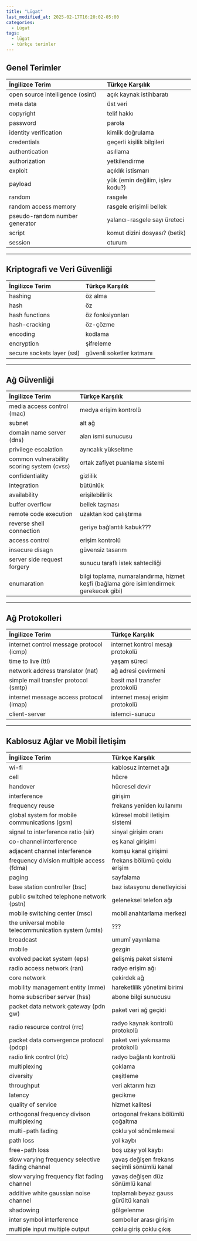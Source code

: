 ```yaml
---
title: "Lügat"
last_modified_at: 2025-02-17T16:20:02-05:00
categories:
  - Lügat
tags:
  - lügat
  - türkçe terimler
---
```


## Genel Terimler

| İngilizce Terim                         | Türkçe Karşılık                             |
| :------------------------------------ | :----------------------------------------- |
| open source intelligence (osint)      | açık kaynak istihbaratı                    |
| meta data                             | üst veri                                   |
| copyright                            | telif hakkı                                |
| password                            | parola                                     |
| identity verification               | kimlik doğrulama                           |
| credentials                        | geçerli kişilik bilgileri                   |
| authentication                    | asıllama                                   |
| authorization                    | yetkilendirme                              |
| exploit                         | açıklık istismarı                          |
| payload                        | yük (emin değilim, işlev kodu?)            |
| random                         | rasgele                                    |
| random access memory            | rasgele erişimli bellek                     |
| pseudo-random number generator | yalancı-rasgele sayı üreteci                |
| script                         | komut dizini dosyası? (betik)               |
| session                        | oturum                                     |

---

## Kriptografi ve Veri Güvenliği

| İngilizce Terim                  | Türkçe Karşılık                 |
| :----------------------------- | :------------------------------ |
| hashing                        | öz alma                        |
| hash                          | öz                            |
| hash functions                | öz fonksiyonları               |
| hash-cracking                | öz-çözme                      |
| encoding                     | kodlama                       |
| encryption                   | şifreleme                     |
| secure sockets layer (ssl)    | güvenli soketler katmanı      |

---

## Ağ Güvenliği

| İngilizce Terim                          | Türkçe Karşılık                                |
| :------------------------------------- | :--------------------------------------------- |
| media access control (mac)              | medya erişim kontrolü                          |
| subnet                                | alt ağ                                        |
| domain name server (dns)               | alan ismi sunucusu                            |
| privilege escalation                   | ayrıcalık yükseltme                           |
| common vulnerability scoring system (cvss) | ortak zafiyet puanlama sistemi             |
| confidentiality                      | gizlilik                                     |
| integration                        | bütünlük                                    |
| availability                      | erişilebilirlik                              |
| buffer overflow                   | bellek taşması                              |
| remote code execution             | uzaktan kod çalıştırma                       |
| reverse shell connection          | geriye bağlantılı kabuk???                   |
| access control                   | erişim kontrolü                             |
| insecure disagn                 | güvensiz tasarım                            |
| server side request forgery       | sunucu taraflı istek sahteciliği            |
| enumaration                    | bilgi toplama, numaralandırma, hizmet keşfi (bağlama göre isimlendirmek gerekecek gibi) |

---

## Ağ Protokolleri

| İngilizce Terim                           | Türkçe Karşılık                  |
| :--------------------------------------- | :------------------------------- |
| internet control message protocol (icmp) | internet kontrol mesajı protokolü |
| time to live (ttl)                       | yaşam süreci                    |
| network address translator (nat)          | ağ adresi çevirmeni             |
| simple mail transfer protocol (smtp)     | basit mail transfer protokolü   |
| internet message access protocol (imap)  | internet mesaj erişim protokolü |
| client-server                            | istemci-sunucu                  |

---

## Kablosuz Ağlar ve Mobil İletişim

| İngilizce Terim                            | Türkçe Karşılık                          |
| :---------------------------------------- | :--------------------------------------- |
| wi-fi                                    | kablosuz internet ağı                   |
| cell                                     | hücre                                  |
| handover                                 | hücresel devir                         |
| interference                             | girişim                                |
| frequency reuse                         | frekans yeniden kullanımı               |
| global system for mobile communications (gsm) | küresel mobil iletişim sistemi    |
| signal to interference ratio (sir)        | sinyal girişim oranı                   |
| co-channel interference                  | eş kanal girişimi                      |
| adjacent channel interference             | komşu kanal girişimi                   |
| frequency division multiple access (fdma) | frekans bölümü çoklu erişim            |
| paging                                  | sayfalama                             |
| base station controller (bsc)             | baz istasyonu denetleyicisi           |
| public switched telephone network (pstn) | geleneksel telefon ağı                 |
| mobile switching center (msc)              | mobil anahtarlama merkezi             |
| the universal mobile telecommunication system (umts) | ???                            |
| broadcast                               | umumî yayınlama                       |
| mobile                                  | gezgin                               |
| evolved packet system (eps)                | gelişmiş paket sistemi                 |
| radio access network (ran)                  | radyo erişim ağı                      |
| core network                            | çekirdek ağ                         |
| mobility management entity (mme)            | hareketlilik yönetimi birimi          |
| home subscriber server (hss)                | abone bilgi sunucusu                  |
| packet data network gateway (pdn gw)          | paket veri ağ geçidi                 |
| radio resource control (rrc)                  | radyo kaynak kontrolü protokolü      |
| packet data convergence protocol (pdcp)       | paket veri yakınsama protokolü        |
| radio link control (rlc)                       | radyo bağlantı kontrolü              |
| multiplexing                             | çoklama                             |
| diversity                               | çeşitleme                           |
| throughput                              | veri aktarım hızı                    |
| latency                                 | gecikme                            |
| quality of service                      | hizmet kalitesi                     |
| orthogonal frequency divison multiplexing | ortogonal frekans bölümlü çoğaltma |
| multi-path fading                       | çoklu yol sönümlemesi               |
| path loss                         | yol kaybı                  |
| free-path loss                         | boş uzay yol kaybı                  |
| slow varying frequency selective fading channel | yavaş değişen frekans seçimli sönümlü kanal |
| slow varying frequency flat fading channel    | yavaş değişen düz sönümlü kanal    |
| additive white gaussian noise channel         | toplamalı beyaz gauss gürültü kanalı |
| shadowing                              | gölgelenme                         |
| inter symbol interference                | semboller arası girişim    |
| multiple input multiple output          |  <span class="hover-term" data-tooltip="çoklu anten sistemi?">çoklu giriş çoklu çıkış</span>   |


